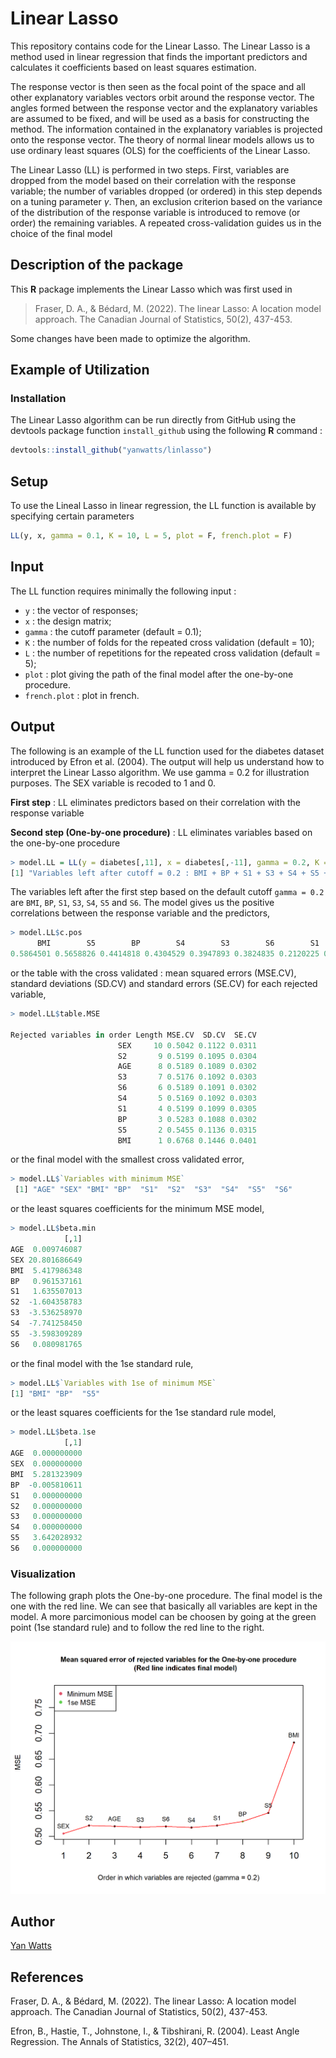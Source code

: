 # Linear Lasso
This repository contains code for the Linear Lasso. The Linear Lasso is a method used in linear regression that finds the important predictors and calculates it coefficients based on least squares estimation. 

The response vector is then seen as the focal point of the space and all other explanatory variables vectors orbit around the response vector. The angles formed between the response vector and the explanatory variables are assumed to be fixed, and will be used as a basis for constructing the method. The information contained in the explanatory variables is projected onto the response vector. The theory of normal linear models allows us to use ordinary least squares (OLS) for the coefficients of the Linear Lasso.

The Linear Lasso (LL) is performed in two steps. First, variables are dropped from the model based on their correlation with the response variable; the number of variables dropped (or ordered) in this step depends on a tuning parameter $\gamma$. Then, an exclusion criterion based on the variance of the distribution of the response variable is introduced to remove (or order) the remaining variables. A repeated cross-validation guides us in the choice of the final model


## Description of the package

This **R** package implements the Linear Lasso which was first used in 
> Fraser, D. A., & Bédard, M. (2022). The linear Lasso: A location model approach. The Canadian Journal of Statistics, 50(2), 437-453.

Some changes have been made to optimize the algorithm.

## Example of Utilization

### Installation

The Linear Lasso algorithm can be run directly from GitHub using the devtools package function ```install_github``` using the following **R** command :

```R
devtools::install_github("yanwatts/linlasso")
```

## Setup 

To use the Lineal Lasso in linear regression, the LL function is available by specifying certain parameters
```R
LL(y, x, gamma = 0.1, K = 10, L = 5, plot = F, french.plot = F)
```

## Input 

The LL function requires minimally the following input :

* ```y``` : the vector of responses;
* ```x``` : the design matrix;
* ```gamma``` : the cutoff parameter (default = 0.1);
* ```K``` : the number of folds for the repeated cross validation (default = 10);
* ```L``` : the number of repetitions for the repeated cross validation (default = 5);
* ```plot``` : plot giving the path of the final model after the one-by-one procedure.
* ```french.plot``` : plot in french.

## Output 

The following is an example of the LL function used for the diabetes dataset introduced by Efron et al. (2004). The output will help us understand how to interpret the Linear Lasso algorithm. We use gamma = 0.2 for illustration purposes. The SEX variable is recoded to 1 and 0.

**First step** : LL eliminates predictors based on their correlation with the response variable

**Second step (One-by-one procedure)** : LL eliminates variables based on the one-by-one procedure

```R
> model.LL = LL(y = diabetes[,11], x = diabetes[,-11], gamma = 0.2, K = 13, L = 50, plot = T)
[1] "Variables left after cutoff = 0.2 : BMI + BP + S1 + S3 + S4 + S5 + S6"
```

The variables left after the first step based on the default cutoff ```gamma = 0.2``` are ```BMI```, ```BP```, ```S1```, ```S3```, ```S4```, ```S5``` and ```S6```. The model gives us the positive correlations between the response variable and the predictors,

```R
> model.LL$c.pos
      BMI        S5        BP        S4        S3        S6        S1       AGE        S2       SEX 
0.5864501 0.5658826 0.4414818 0.4304529 0.3947893 0.3824835 0.2120225 0.1878888 0.1740536 0.0430620 
```

or the table with the cross validated : mean squared errors (MSE.CV), standard deviations (SD.CV) and standard errors (SE.CV) for each rejected variable,

```R
> model.LL$table.MSE
                           
Rejected variables in order Length MSE.CV  SD.CV  SE.CV
                        SEX     10 0.5042 0.1122 0.0311
                        S2       9 0.5199 0.1095 0.0304
                        AGE      8 0.5189 0.1089 0.0302
                        S3       7 0.5176 0.1092 0.0303
                        S6       6 0.5189 0.1091 0.0302
                        S4       5 0.5169 0.1092 0.0303
                        S1       4 0.5199 0.1099 0.0305
                        BP       3 0.5283 0.1088 0.0302
                        S5       2 0.5455 0.1136 0.0315
                        BMI      1 0.6768 0.1446 0.0401
```

or the final model with the smallest cross validated error,

```R
> model.LL$`Variables with minimum MSE`
 [1] "AGE" "SEX" "BMI" "BP"  "S1"  "S2"  "S3"  "S4"  "S5"  "S6" 
```

or the least squares coefficients for the minimum MSE model,

```R
> model.LL$beta.min
            [,1]
AGE  0.009746087
SEX 20.801686649
BMI  5.417986348
BP   0.961537161
S1   1.635507013
S2  -1.604358783
S3  -3.536258970
S4  -7.741258450
S5  -3.598309289
S6   0.080981765
```

or the final model with the 1se standard rule,

```R
> model.LL$`Variables with 1se of minimum MSE`
[1] "BMI" "BP"  "S5" 
```

or the least squares coefficients for the 1se standard rule model,

```R
> model.LL$beta.1se
            [,1]
AGE  0.000000000
SEX  0.000000000
BMI  5.281323909
BP  -0.005810611
S1   0.000000000
S2   0.000000000
S3   0.000000000
S4   0.000000000
S5   3.642028932
S6   0.000000000
```

### Visualization

The following graph plots the One-by-one procedure. The final model is the one with the red line. We can see that basically all variables are kept in the model. A more parcimonious model can be choosen by going at the green point (1se standard rule) and to follow the red line to the right.  


![alt text](diabetes_plot.png)


## Author

[Yan Watts](mailto:yanwatts@hotmail.com?subject=[GitHub]%20Source%20Han%20Sans)

## References
Fraser, D. A., & Bédard, M. (2022). The linear Lasso: A location model approach. The Canadian Journal of Statistics, 50(2), 437-453.

Efron, B., Hastie, T., Johnstone, I., & Tibshirani, R. (2004). Least Angle Regression. The Annals of Statistics, 32(2), 407–451.
